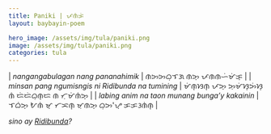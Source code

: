 ```yaml
---
title: Paniki | ᜉᜈᜒᜃᜒ
layout: baybayin-poem

hero_image: /assets/img/tula/paniki.png
image: /assets/img/tula/paniki.png
categories: tula
---
```


| *nangangabulagan nang pananahimik* | ᜈᜅᜅᜊᜓᜎᜄ  ᜈᜅ᜔  ᜉᜈᜈᜑᜒᜋᜒᜃ᜔ |
| *minsan pang ngumisngis ni Ridibunda na tumining* | ᜋᜒᜈ᜔ᜐᜈ᜔  ᜉᜅ᜔  ᜅᜓᜋᜒᜐ᜔ᜅᜒᜐ᜔  ᜈᜒ  ᜇᜒᜇᜒᜊᜓᜈ᜔ᜇ  ᜈ  ᜆᜓᜋᜒᜈᜒᜅ᜔ |
| *labing anim na taon munang bunga’y kakainin* | ᜎᜊᜒᜅ᜔  ᜀᜈᜒ  ᜋ᜔  ᜆᜁᜈ᜔  ᜋᜓᜈᜅ᜔ ᜊᜓᜅ'ᜌ᜔  ᜃᜃᜂᜈᜒᜈ᜔ |

*sino ay [Ridibunda](https://mnh.uplb.edu.ph/press-release/cicada-laughs-its-way-to-becoming-a-new-species/)?*